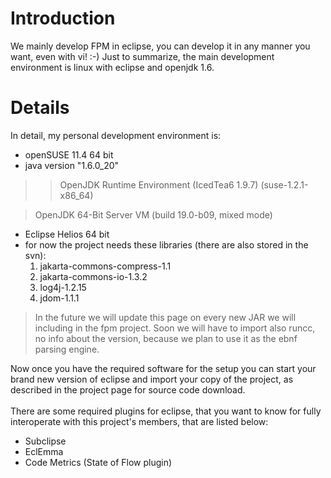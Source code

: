 # Introduction #

We mainly develop FPM in eclipse, you can develop it in any manner you want, even with vi! :-)
Just to summarize, the main development environment is linux with eclipse and openjdk 1.6.

# Details #

In detail, my personal development environment is:
  * openSUSE 11.4 64 bit
  * java version "1.6.0\_20"
> > OpenJDK Runtime Environment (IcedTea6 1.9.7) (suse-1.2.1-x86\_64)<br>
<blockquote>OpenJDK 64-Bit Server VM (build 19.0-b09, mixed mode)<br>
</blockquote><ul><li>Eclipse Helios 64 bit<br>
</li><li>for now the project needs these libraries (there are also stored in the svn):<br>
<ol><li>jakarta-commons-compress-1.1<br>
</li><li>jakarta-commons-io-1.3.2<br>
</li><li>log4j-1.2.15<br>
</li><li>jdom-1.1.1<br>
</li></ol></li></ul><blockquote>In the future we will update this page on every new JAR we will including in the fpm project. Soon we will have to import also runcc, no info about the version, because we plan to use it as the ebnf parsing engine.</blockquote>

Now once you have the required software for the setup you can start your brand new version of eclipse and import your copy of the project, as described in the project page for source code download.<br>
<br>
There are some required plugins for eclipse, that you want to know for fully interoperate with this project's members, that are listed below:<br>
<ul><li>Subclipse<br>
</li><li>EclEmma<br>
</li><li>Code Metrics (State of Flow plugin)